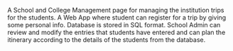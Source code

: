 A School and College Management page for managing the institution trips for the students. A Web App where student can register for a trip by giving some personal info.
Database is stored in SQL format. School Admin can review and modify the entries that students have entered and can plan the itinerary according to the details of the students from the database.
